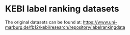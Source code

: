 # KEBI label ranking datasets
The original datasets can be found at: https://www.uni-marburg.de/fb12/kebi/research/repository/labelrankingdata


